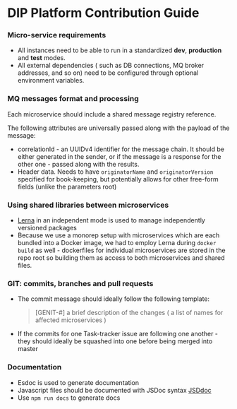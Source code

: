 # DIP Platform Contribution Guide

### Micro-service requirements
* All instances need to be able to run in a standardized **dev**, **production** and **test** modes.
* All external dependencies ( such as DB connections, MQ broker addresses, and so on) need to be configured through 
optional environment variables. 

### MQ messages format and processing
Each microservice should include a shared message registry reference.

The following attributes are universally passed along with the payload of the message:
*  correlationId - an UUIDv4 identifier for the message chain. It should be either generated in the sender, or if 
    the message is a response for the other one - passed along with the results.
* Header data. Needs to have `originatorName` and `originatorVersion` specified for book-keeping, but potentially 
    allows for other free-form fields (unlike the parameters root)
    
### Using shared libraries between microservices
* [Lerna](https://github.com/lerna/lerna) in an independent mode is used to manage independently versioned packages
* Because we use a monorep setup with microservices which are each bundled into a Docker image, we had to employ Lerna 
during `docker build` as well - dockerfiles for individual microservices are stored in the repo root so building them as 
access to both microservices and shared files.


### GIT: commits, branches and pull requests
* The commit message should ideally follow the following template:
    > [GENIT-#] a brief description of the changes ( a list of names for affected microservices )
* If the commits for one Task-tracker issue are following one another - they should ideally be squashed into one before being merged into master

### Documentation
* Esdoc is used to generate documentation
* Javascript files should be documented with JSDoc syntax [JSDdoc](http://usejsdoc.org/)
* Use `npm run docs` to generate docs
